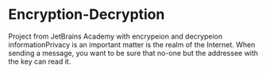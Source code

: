 # Encryption-Decryption
Project from JetBrains Academy with encrypeion and decrypeion informationPrivacy is an important matter is the realm of the Internet. When sending a message, you want to be sure
that no-one but the addressee with the key can read it.
